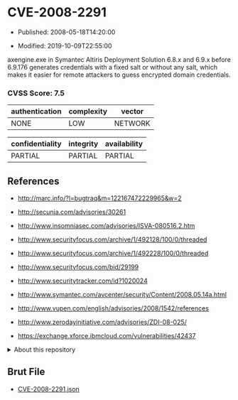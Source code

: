 # CVE-2008-2291

- Published: 2008-05-18T14:20:00

- Modified: 2019-10-09T22:55:00

axengine.exe in Symantec Altiris Deployment Solution 6.8.x and 6.9.x before 6.9.176 generates credentials with a fixed salt or without any salt, which makes it easier for remote attackers to guess encrypted domain credentials.

### CVSS Score: **7.5**

| authentication | complexity | vector |
| --- | --- | --- |
| NONE | LOW | NETWORK |

| confidentiality | integrity | availability |
| --- | --- | --- |
| PARTIAL | PARTIAL | PARTIAL |

## References

* http://marc.info/?l=bugtraq&m=122167472229965&w=2

* http://secunia.com/advisories/30261

* http://www.insomniasec.com/advisories/ISVA-080516.2.htm

* http://www.securityfocus.com/archive/1/492128/100/0/threaded

* http://www.securityfocus.com/archive/1/492228/100/0/threaded

* http://www.securityfocus.com/bid/29199

* http://www.securitytracker.com/id?1020024

* http://www.symantec.com/avcenter/security/Content/2008.05.14a.html

* http://www.vupen.com/english/advisories/2008/1542/references

* http://www.zerodayinitiative.com/advisories/ZDI-08-025/

* https://exchange.xforce.ibmcloud.com/vulnerabilities/42437

<details>
<summary>About this repository</summary> 

  This repository is part of the project [Live Hack CVE](https://github.com/Live-Hack-CVE). Main website can be found [www.live-hack.org](https://www.live-hack.org) 
  
  Made by [Sn0wAlice](https://github.com/Sn0wAlice) for the people that care about security and need to have a feed of the latest CVEs. Hope you enjoy it, don't forget to star the repo and follow me on [Twitter](https://twitter.com/Sn0wAlice) and [Github](https://github.com/Sn0wAlice). And that is my [personnal website](https://www.alice-snow.me/)

  - [Home Page](https://github.com/Live-Hack-CVE)
  - [Framework](https://github.com/Live-Hack-CVE/cve-framework)
  - [CVE database](https://github.com/Live-Hack-CVE/full_database)
  - [Changelog](https://github.com/Live-Hack-CVE/Changelog)
</details>

## Brut File

* [CVE-2008-2291.json](https://raw.githubusercontent.com/Live-Hack-CVE/full_database/main/cves/2008/CVE-2008-2291.json)

